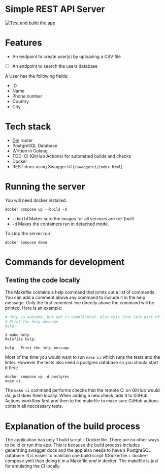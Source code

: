 # Simple REST API Server

[![Test and build the app](https://github.com/m-kuzmin/simple-rest-api/actions/workflows/golang-ci.yml/badge.svg?branch=main)](https://github.com/m-kuzmin/simple-rest-api/actions/workflows/golang-ci.yml)

# Features

- An endpoint to create user(s) by uploading a CSV file
- [ ] An endpoint to search the users database

A User has the following fields:

- ID
- Name
- Phone number
- Country
- City

# Tech stack

- [Gin](https://github.com/gin-gonic/gin) router
- PostgreSQL Database
- Written in Golang
- TDD: CI (GitHub Actions) for automated builds and checks
- Docker
- REST docs using Swagger UI (`/swaggerui/index.html`)

# Running the server

You will need docker installed.

```shell
docker compose up --build -d
```

- `--build` Makes sure the images for all services are (re-)built
- `-d` Makes the containers run in detached mode.

To stop the server run

```shell
docker compose down
```

# Commands for development

## Testing the code locally

The Makefile contains a help command that prints out a list of commands. You can add a comment above any command to
include it in the help message. Only the first comment line directly above the command will be printed. Here is an
example:

```makefile
# Help is awesome, but awk is complicated. Also this line isnt part of `make help`.
# Print the help message
help:
```
```shell
$ make help
Malefile help:

help   Print the help message
```

Most of the time you would want to run `make ci` which runs the tests and the linter. However the tests also need a
postgres database so you should start it first:

```shell
docker compose up -d postgres
make ci
```

The `make ci` command performs checks that the remote CI on GitHub would do, just does them locally. When adding a new
check, add it to GitHub Actions workflow first and then to the makefile to make sure GitHub actions contain all
neccessary tests.

# Explanation of the build process

The application has only 1 build script - Dockerfile. There are no other ways to build or run this app. This is because
the build process includes generating swagger docs and the app also needs to have a PostgreSQL database. It is easier to
maintain one build script (Dockerfile + docker-compose.yml) than doing it in a Makefile *and* in docker. The makefile is
just for emulating the CI locally.
